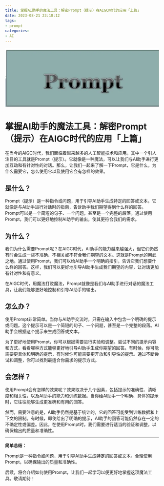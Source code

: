 ```yaml
---
title: 掌握AI助手的魔法工具：解密Prompt（提示）在AIGC时代的应用「上篇」
date: 2023-08-21 23:18:12
tags:
- prompt
categories:
- AI
---
```




![image-20230821234216329](prompt-introduction//image-20230821234216329.png)

# 掌握AI助手的魔法工具：解密Prompt（提示）在AIGC时代的应用「上篇」

在当今的AIGC时代，我们面临着越来越多的人工智能技术和应用。其中一个引人注目的工具就是Prompt（提示）。它就像是一种魔法，可以让我们与AI助手进行更加互动和有针对性的对话。那么，让我们一起来了解一下Prompt，它是什么，为什么需要它，怎么使用它以及使用它会有怎样的效果。

## 是什么？

Prompt（提示）是一种指令或问题，用于引导AI助手生成特定的回答或文本。它就像是与AI助手进行对话时的指南，告诉助手我们期望得到什么样的回答。Prompt可以是一个简短的句子、一个问题，甚至是一个完整的段落。通过使用Prompt，我们可以更好地控制AI助手的输出，使其更符合我们的需求。

## 为什么？

我们为什么需要Prompt呢？在AIGC时代，AI助手的能力越来越强大，但它们仍然有时会生成一些不准确、不相关或不符合我们期望的文本。这就是Prompt的用武之地。通过使用Prompt，我们可以给AI助手一个明确的指引，告诉它我们想要什么样的回答。这样，我们可以更好地引导AI助手生成我们期望的内容，让对话更加有针对性和有意义。

在AIGC时代，用魔法打败魔法，Prompt就像是我们与AI助手进行对话的魔法工具，让我们能够更好地控制和引导AI助手的输出。

## 怎么办？

使用Prompt非常简单。当你与AI助手交流时，只需在输入中包含一个明确的提示或问题。这个提示可以是一个简短的句子、一个问题，甚至是一个完整的段落。AI助手会根据这个提示来生成回答或文本。

为了更好地使用Prompt，你可以根据需要进行实验和调整。尝试不同的提示内容和方式，看看哪种方式能够更好地引导AI助手生成你期望的回答。有时候，你可能需要更具体和明确的提示，有时候你可能需要更开放和引导性的提示。通过不断尝试和调整，你可以找到最适合你需求的提示方式。

## 会怎样？

使用Prompt会有怎样的效果呢？效果取决于几个因素，包括提示的准确性、清晰度和相关性，以及AI助手的能力和训练数据。当你给AI助手一个明确、具体的提示时，它往往能够生成更准确和有用的回答。

然而，需要注意的是，AI助手仍然是基于统计的，它的回答可能受到训练数据和上下文的限制。有时候，即使给出了明确的提示，AI助手的回答可能仍然存在一定的不确定性或偏差。因此，在使用Prompt时，我们需要进行适当的验证和调整，以确保输出的质量和准确性。

------

**简单总结：**

Prompt是一种指令或问题，用于引导AI助手生成特定的回答或文本。合理使用Prompt，以确保输出的质量和准确性。

后续，将会介绍如何使用Prompt，让我们一起学习以便更好地掌握这项魔法工具。敬请期待！
